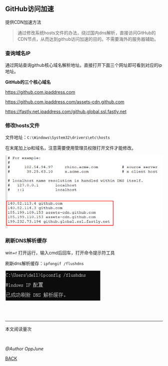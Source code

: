 ## GitHub访问加速

提供CDN加速方法

> 通过修改系统hosts文件的办法，绕过国内dns解析，直接访问GitHub的CDN节点，从而达到github访问加速的目的。不需要海外的服务器辅助。



### 查询域名IP

通过网站查询github核心域名解析地址。直接打开下面三个网址即可看到对应的ip地址。

**GitHub的三个核心域名**

<https://github.com.ipaddress.com>

<https://github.com.ipaddress.com/assets-cdn.github.com>

<https://fastly.net.ipaddress.com/github.global.ssl.fastly.net>



### 修改hosts文件

文件地址：`C:\Windows\System32\drivers\etc\hosts`

在末尾加上ip和域名，注意需要使用管理员权限打开文件才能修改。

 ![1629940963077](github\1.png)



### 刷新DNS解析缓存

win+r 打开运行，输入cmd后回车，打开命令提示符工具

刷新dns解析缓存：`ipfongif /flushdns`

 ![1629941239992](github\2.png)



<br /><br />

------

<script async src="//busuanzi.ibruce.info/busuanzi/2.3/busuanzi.pure.mini.js"></script>
<span id="busuanzi_container_page_pv">本文阅读量<span id="busuanzi_value_page_pv"></span>次</span>

<br />

*@Author OppJune*

[BACK](../README.md)
